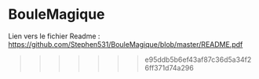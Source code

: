 # BouleMagique

Lien vers le fichier Readme :
https://github.com/Stephen531/BouleMagique/blob/master/README.pdf
>>>>>>> e95ddb5b6ef43af87c36d5a34f26ff371d74a296
